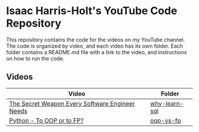 # Isaac Harris-Holt's YouTube Code Repository

This repository contains the code for the videos on my YouTube channel. The 
code is organized by video, and each video has its own folder. Each folder
contains a README.md file with a link to the video, and instructions on how to
run the code.

## Videos

| Video                                                                           | Folder                               |
|---------------------------------------------------------------------------------|--------------------------------------|
| [The Secret Weapon Every Software Engineer Needs](https://youtu.be/G0DB5fVqbeg) | [why-learn-sql](./001-why-learn-sql) |
| [Python - To OOP or to FP?](https://youtu.be/lNRBF6l8Jh4)                       | [oop-vs-fp](./002-oop-vs-fp)         |
